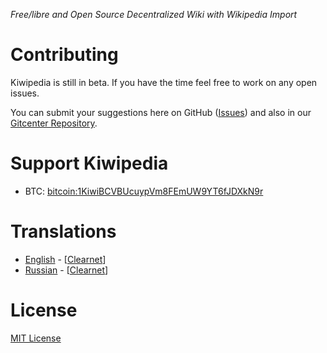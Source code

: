 _Free/libre and Open Source Decentralized Wiki with Wikipedia Import_

# Contributing

Kiwipedia is still in beta. If you have the time feel free to work on any open issues.

You can submit your suggestions here on GitHub ([Issues](https://github.com/imachug/Kiwipedia/issues)) and also in our [Gitcenter Repository](http://127.0.0.1:43110/13c2MpR9ztCzVm7r8cTfV9h9FFEEiQ6AKD). 

# Support Kiwipedia

- BTC: [bitcoin:1KiwiBCVBUcuypVm8FEmUW9YT6fJDXkN9r](bitcoin:1KiwiBCVBUcuypVm8FEmUW9YT6fJDXkN9r)

# Translations
- [English](http://127.0.0.1:43110/1KiwiBCVBUcuypVm8FEmUW9YT6fJDXkN9r/?/wiki/en/home) - [[Clearnet](https://zero.acelewis.com/#1KiwiBCVBUcuypVm8FEmUW9YT6fJDXkN9r/?/wiki/en/home)]
- [Russian](http://127.0.0.1:43110/1KiwiBCVBUcuypVm8FEmUW9YT6fJDXkN9r/?/wiki/ru/home) - [[Clearnet](https://zero.acelewis.com/#1KiwiBCVBUcuypVm8FEmUW9YT6fJDXkN9r/?/wiki/ru/home)]

# License
[MIT License](https://github.com/imachug/Kiwipedia/blob/master/LICENSE)
